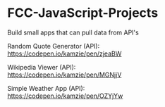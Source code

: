 # FCC-JavaScript-Projects

Build small apps that can pull data from API's

Random Quote Generator (API):   
https://codepen.io/kamzie/pen/zjeaBW

Wikipedia Viewer (API):   
https://codepen.io/kamzie/pen/MGNjjV

Simple Weather App (API):   
https://codepen.io/kamzie/pen/OZYjYw

